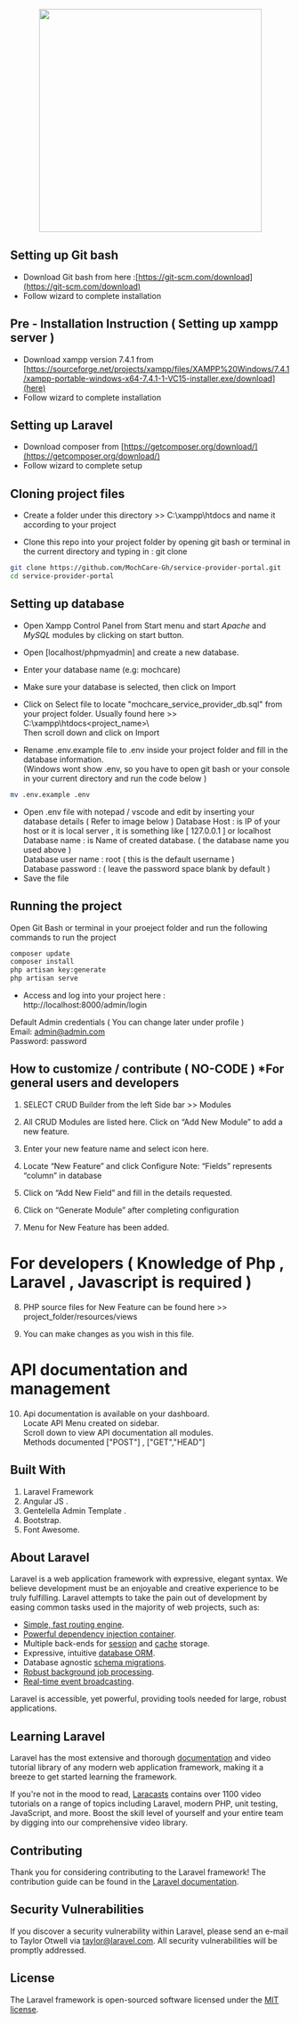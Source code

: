 <p align="center"><img src="https://mochcare.com/wp-content/uploads/2022/08/mochcare-logo-removebg-preview-300x83.png" width="400"></p>

##  Setting up Git bash 
- Download Git bash from here :[https://git-scm.com/download](https://git-scm.com/download)
- Follow wizard to complete installation

## Pre - Installation Instruction ( Setting up xampp server )
- Download xampp version 7.4.1 from [https://sourceforge.net/projects/xampp/files/XAMPP%20Windows/7.4.1/xampp-portable-windows-x64-7.4.1-1-VC15-installer.exe/download](here)
- Follow wizard to complete installation

##  Setting up Laravel 
- Download composer from [https://getcomposer.org/download/](https://getcomposer.org/download/)
- Follow wizard to complete setup


## Cloning project files
- Create a folder under this directory >> C:\xampp\htdocs and name it according to your project

- Clone this repo into your project folder by opening git bash or terminal  in the current directory and typing in : git clone 
```bash
git clone https://github.com/MochCare-Gh/service-provider-portal.git
cd service-provider-portal
```

## Setting up database
- Open Xampp Control Panel from Start menu and start *Apache* and *MySQL* modules by clicking on start button.

- Open [localhost/phpmyadmin] and create a new database.

- Enter your database name (e.g: mochcare)

- Make sure your database is selected, then click on Import 

- Click on Select file to locate "mochcare_service_provider_db.sql" from your project folder. Usually found here >> C:\xampp\htdocs\<project_name>\ <br /> 
Then scroll down and click on Import

- Rename .env.example file to .env inside your project folder and fill in the database information. <br />
(Windows wont show .env, so you have to open git bash or your console in your current directory and run the code below ) <br />
```bash
mv .env.example .env
```
- Open .env file with notepad / vscode and edit by inserting your database details ( Refer to image below )
  Database Host : is IP of your host or it is local server , it is something like [ 127.0.0.1 ] or localhost <br />
  Database name : is Name of created database. ( the database name you used above ) <br />
  Database user name : root ( this is the default username ) <br />
  Database password   : ( leave the password space blank by default ) <br />
- Save the file


## Running the project

Open Git Bash or terminal in your proeject folder and run the following commands to run the project <br />
```bash
composer update
composer install
php artisan key:generate
php artisan serve

```
- Access and log into your project here : http://localhost:8000/admin/login

Default Admin credentials ( You can change later under profile ) <br />
Email: admin@admin.com <br />
Password: password <br />

## How to customize / contribute ( NO-CODE ) *For general users and developers
 
1. SELECT CRUD Builder from the left Side bar >> Modules

2. All CRUD Modules are listed here. Click on “Add New Module” to add a new feature.

3. Enter your new feature name and select icon here.

4. Locate “New Feature” and click Configure
Note: “Fields” represents “column” in database
   
5. Click on “Add New Field” and fill in the details requested. 

6. Click on “Generate Module” after completing configuration

7. Menu for New Feature has been added.

# For developers ( Knowledge of Php , Laravel , Javascript is required )
8. PHP source files for New Feature can be found here >> project_folder/resources/views

9. You can make changes as you wish in this file.

# API documentation and management
10. Api documentation is available on your dashboard. <br />
Locate API Menu created on sidebar.<br />
Scroll down to view API documentation all modules. <br />
Methods documented ["POST"] , ["GET","HEAD"]

## Built With
1.	Laravel Framework 
2.	Angular JS .
3.	Gentelella Admin Template .
4.	Bootstrap.
5.	Font Awesome.

## About Laravel

Laravel is a web application framework with expressive, elegant syntax. We believe development must be an enjoyable and creative experience to be truly fulfilling. Laravel attempts to take the pain out of development by easing common tasks used in the majority of web projects, such as:

- [Simple, fast routing engine](https://laravel.com/docs/routing).
- [Powerful dependency injection container](https://laravel.com/docs/container).
- Multiple back-ends for [session](https://laravel.com/docs/session) and [cache](https://laravel.com/docs/cache) storage.
- Expressive, intuitive [database ORM](https://laravel.com/docs/eloquent).
- Database agnostic [schema migrations](https://laravel.com/docs/migrations).
- [Robust background job processing](https://laravel.com/docs/queues).
- [Real-time event broadcasting](https://laravel.com/docs/broadcasting).

Laravel is accessible, yet powerful, providing tools needed for large, robust applications.

## Learning Laravel

Laravel has the most extensive and thorough [documentation](https://laravel.com/docs) and video tutorial library of any modern web application framework, making it a breeze to get started learning the framework.

If you're not in the mood to read, [Laracasts](https://laracasts.com) contains over 1100 video tutorials on a range of topics including Laravel, modern PHP, unit testing, JavaScript, and more. Boost the skill level of yourself and your entire team by digging into our comprehensive video library.

## Contributing

Thank you for considering contributing to the Laravel framework! The contribution guide can be found in the [Laravel documentation](https://laravel.com/docs/contributions).

## Security Vulnerabilities

If you discover a security vulnerability within Laravel, please send an e-mail to Taylor Otwell via [taylor@laravel.com](mailto:taylor@laravel.com). All security vulnerabilities will be promptly addressed.

## License

The Laravel framework is open-sourced software licensed under the [MIT license](https://opensource.org/licenses/MIT).
